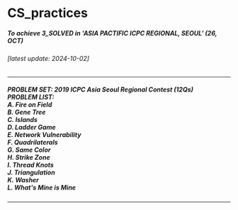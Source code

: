 # CS_practices
##### To achieve 3_SOLVED in 'ASIA PACTIFIC ICPC REGIONAL, SEOUL' (26, OCT)

###### [latest update: 2024-10-02]
----
##### PROBLEM SET: 2019 ICPC Asia Seoul Regional Contest (12Qs) </br>PROBLEM LIST: </br>  A. Fire on Field </br>  B. Gene Tree </br>C. Islands </br>D. Ladder Game </br>E. Network Vulnerability </br>F. Quadrilaterals </br>G. Same Color </br>H. Strike Zone </br>I. Thread Knots </br>J. Triangulation </br>K. Washer </br>L. What's Mine is Mine
----


